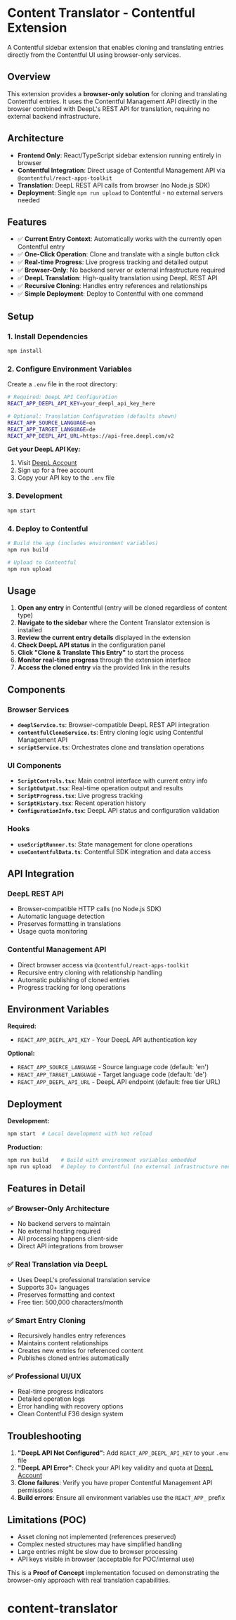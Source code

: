 # Content Translator - Contentful Extension

A Contentful sidebar extension that enables cloning and translating entries directly from the Contentful UI using browser-only services.

## Overview

This extension provides a **browser-only solution** for cloning and translating Contentful entries. It uses the Contentful Management API directly in the browser combined with DeepL's REST API for translation, requiring no external backend infrastructure.

## Architecture

- **Frontend Only**: React/TypeScript sidebar extension running entirely in browser
- **Contentful Integration**: Direct usage of Contentful Management API via `@contentful/react-apps-toolkit`  
- **Translation**: DeepL REST API calls from browser (no Node.js SDK)
- **Deployment**: Single `npm run upload` to Contentful - no external servers needed

## Features

- ✅ **Current Entry Context**: Automatically works with the currently open Contentful entry
- ✅ **One-Click Operation**: Clone and translate with a single button click
- ✅ **Real-time Progress**: Live progress tracking and detailed output
- ✅ **Browser-Only**: No backend server or external infrastructure required
- ✅ **DeepL Translation**: High-quality translation using DeepL REST API
- ✅ **Recursive Cloning**: Handles entry references and relationships
- ✅ **Simple Deployment**: Deploy to Contentful with one command

## Setup

### 1. Install Dependencies

```bash
npm install
```

### 2. Configure Environment Variables

Create a `.env` file in the root directory:

```bash
# Required: DeepL API Configuration
REACT_APP_DEEPL_API_KEY=your_deepl_api_key_here

# Optional: Translation Configuration (defaults shown)
REACT_APP_SOURCE_LANGUAGE=en
REACT_APP_TARGET_LANGUAGE=de
REACT_APP_DEEPL_API_URL=https://api-free.deepl.com/v2
```

**Get your DeepL API Key:**
1. Visit [DeepL Account](https://www.deepl.com/account/summary)
2. Sign up for a free account
3. Copy your API key to the `.env` file

### 3. Development

```bash
npm start
```

### 4. Deploy to Contentful

```bash
# Build the app (includes environment variables)
npm run build

# Upload to Contentful
npm run upload
```

## Usage

1. **Open any entry** in Contentful (entry will be cloned regardless of content type)
2. **Navigate to the sidebar** where the Content Translator extension is installed  
3. **Review the current entry details** displayed in the extension
4. **Check DeepL API status** in the configuration panel
5. **Click "Clone & Translate This Entry"** to start the process
6. **Monitor real-time progress** through the extension interface
7. **Access the cloned entry** via the provided link in the results

## Components

### Browser Services

- **`deeplService.ts`**: Browser-compatible DeepL REST API integration
- **`contentfulCloneService.ts`**: Entry cloning logic using Contentful Management API
- **`scriptService.ts`**: Orchestrates clone and translation operations

### UI Components

- **`ScriptControls.tsx`**: Main control interface with current entry info
- **`ScriptOutput.tsx`**: Real-time operation output and results
- **`ScriptProgress.tsx`**: Live progress tracking
- **`ScriptHistory.tsx`**: Recent operation history
- **`ConfigurationInfo.tsx`**: DeepL API status and configuration validation

### Hooks

- **`useScriptRunner.ts`**: State management for clone operations
- **`useContentfulData.ts`**: Contentful SDK integration and data access

## API Integration

### DeepL REST API
- Browser-compatible HTTP calls (no Node.js SDK)
- Automatic language detection
- Preserves formatting in translations
- Usage quota monitoring

### Contentful Management API
- Direct browser access via `@contentful/react-apps-toolkit`
- Recursive entry cloning with relationship handling
- Automatic publishing of cloned entries
- Progress tracking for long operations

## Environment Variables

**Required:**
- `REACT_APP_DEEPL_API_KEY` - Your DeepL API authentication key

**Optional:**
- `REACT_APP_SOURCE_LANGUAGE` - Source language code (default: 'en')
- `REACT_APP_TARGET_LANGUAGE` - Target language code (default: 'de')  
- `REACT_APP_DEEPL_API_URL` - DeepL API endpoint (default: free tier URL)

## Deployment

**Development:**
```bash
npm start  # Local development with hot reload
```

**Production:**
```bash
npm run build    # Build with environment variables embedded
npm run upload   # Deploy to Contentful (no external infrastructure needed)
```

## Features in Detail

### ✅ **Browser-Only Architecture**
- No backend servers to maintain
- No external hosting required  
- All processing happens client-side
- Direct API integrations from browser

### ✅ **Real Translation via DeepL**
- Uses DeepL's professional translation service
- Supports 30+ languages
- Preserves formatting and context
- Free tier: 500,000 characters/month

### ✅ **Smart Entry Cloning**
- Recursively handles entry references
- Maintains content relationships
- Creates new entries for referenced content
- Publishes cloned entries automatically

### ✅ **Professional UI/UX**
- Real-time progress indicators
- Detailed operation logs
- Error handling with recovery options
- Clean Contentful F36 design system

## Troubleshooting

1. **"DeepL API Not Configured"**: Add `REACT_APP_DEEPL_API_KEY` to your `.env` file
2. **"DeepL API Error"**: Check your API key validity and quota at [DeepL Account](https://www.deepl.com/account)  
3. **Clone failures**: Verify you have proper Contentful Management API permissions
4. **Build errors**: Ensure all environment variables use the `REACT_APP_` prefix

## Limitations (POC)

- Asset cloning not implemented (references preserved)
- Complex nested structures may have simplified handling
- Large entries might be slow due to browser processing
- API keys visible in browser (acceptable for POC/internal use)

This is a **Proof of Concept** implementation focused on demonstrating the browser-only approach with real translation capabilities.
# content-translator
